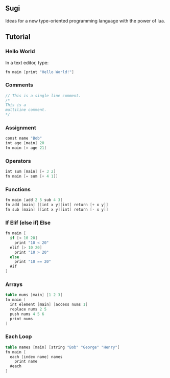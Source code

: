 ## Sugi

Ideas for a new type-oriented programming language with the power of lua.

## Tutorial

### Hello World

In a text editor, type: 

```v
fn main [print "Hello World!"]
```

### Comments

```v
// This is a single line comment.
/* 
This is a
multiline comment. 
*/  
```

### Assignment

```v
const name "Bob"
int age [main] 20
fn main [= age 21]
```
### Operators
```v
int sum [main] [+ 3 2]
fn main [= sum [+ 4 1]]
```
### Functions
```v
fn main [add 2 5 sub 4 3]
fn add [main] [[int x y][int] return [+ x y]]
fn sub [main] [[int x y][int] return [- x y]]
```
### If Elif (else if) Else
```v
fn main [
  if [< 10 20]
    print "10 < 20"
  elif [> 10 20]
    print "10 > 20"
  else
    print "10 == 20"
  #if
]
```
### Arrays
```v
table nums [main] [1 2 3]
fn main [
  int element [main] [access nums 1]
  replace nums 2 5
  push nums 4 5 6
  print nums
]
```
### Each Loop
```v
table names [main] [string "Bob" "George" "Henry"]
fn main [
  each [index name] names
    print name
  #each
]
```
